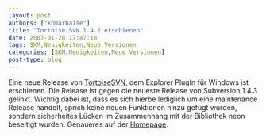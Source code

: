 ```yaml
---
layout: post
authors: ["khmarbaise"]
title: "Tortoise SVN 1.4.2 erschienen"
date: 2007-01-28 17:47:18
tags: SKM,Neuigkeiten,Neue Versionen
categories: [SKM,Neuigkeiten,Neue Versionen]
post-type: blog
---
```

Eine neue Release von <a href="http://tortoisesvn.net/node/274"  title="TortoiseSVN">TortoiseSVN</a>, dem Explorer PlugIn für Windows ist erschienen. Die Release ist gegen die neueste Release von Subversion 1.4.3 gelinkt. Wichtig dabei ist, dass es sich hierbe lediglich um eine maintenance Release handelt, sprich keine neuen Funktionen hinzu gefügt wurden, sondern sicherheites Lücken im Zusammenhang mit der Bibliothek neon beseitigt wurden. Genaueres auf der <a href="http://www.tortoisesvn.org"  title="http://www.tortoisesvn.org">Homepage</a>.
